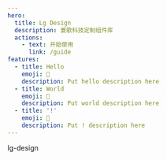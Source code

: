 ```yaml
---
hero:
  title: Lg Design
  description: 菱歌科技定制组件库
  actions:
    - text: 开始使用
      link: /guide
features:
  - title: Hello
    emoji: 💎
    description: Put hello description here
  - title: World
    emoji: 🌈
    description: Put world description here
  - title: '!'
    emoji: 🚀
    description: Put ! description here
---
```


lg-design
